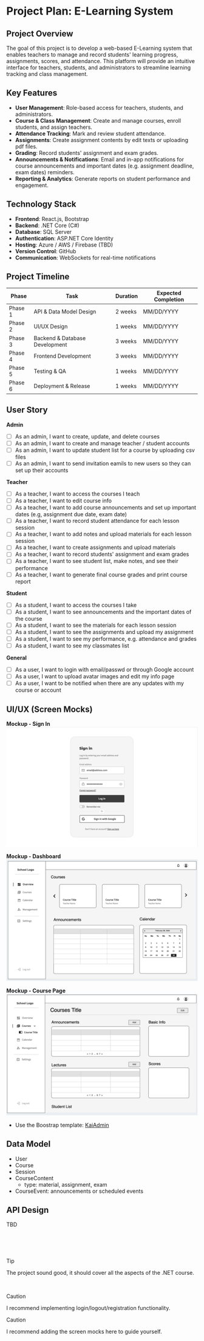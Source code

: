 # Project Plan: E-Learning System

## Project Overview
The goal of this project is to develop a web-based E-Learning system that enables teachers to manage and record students' learning progress, assignments, scores, and attendance. This platform will provide an intuitive interface for teachers, students, and administrators to streamline learning tracking and class management.

## Key Features
- **User Management**: Role-based access for teachers, students, and administrators.
- **Course & Class Management**: Create and manage courses, enroll students, and assign teachers.
- **Attendance Tracking**: Mark and review student attendance.
- **Assignments**: Create assignment contents by edit texts or uploading pdf files.
- **Grading**: Record students' assignment and exam grades.
- **Announcements & Notifications**: Email and in-app notifications for course announcements and important dates (e.g. assignment deadline, exam dates) reminders.
- **Reporting & Analytics**: Generate reports on student performance and engagement.

## Technology Stack
- **Frontend**: React.js, Bootstrap
- **Backend**: .NET Core (C#)
- **Database**: SQL Server
- **Authentication**: ASP.NET Core Identity
- **Hosting**: Azure / AWS / Firebase (TBD)
- **Version Control**: GitHub
- **Communication**: WebSockets for real-time notifications

## Project Timeline
| Phase | Task | Duration | Expected Completion |
|-------|------|----------|---------------------|
| Phase 1 | API & Data Model Design | 2 weeks | MM/DD/YYYY |
| Phase 2 | UI/UX Design | 1 weeks | MM/DD/YYYY |
| Phase 3 | Backend & Database Development | 3 weeks | MM/DD/YYYY |
| Phase 4 | Frontend Development | 3 weeks | MM/DD/YYYY |
| Phase 5 | Testing & QA | 1 weeks | MM/DD/YYYY |
| Phase 6 | Deployment & Release | 1 weeks | MM/DD/YYYY |

## User Story

**Admin**
- [ ] As an admin, I want to create, update, and delete courses
- [ ] As an admin, I want to create and manage teacher / student accounts
- [ ] As an admin, I want to update student list for a course by uploading csv files
- [ ] As an admin, I want to send invitation eamils to new users so they can set up their accounts

**Teacher**
- [ ] As a teacher, I want to access the courses I teach
- [ ] As a teacher, I want to edit course info
- [ ] As a teacher, I want to add course announcements and set up important dates (e.g, assignment due date, exam date)
- [ ] As a teacher, I want to record student attendance for each lesson session
- [ ] As a teacher, I want to add notes and upload materials for each lesson session
- [ ] As a teacher, I want to create assignments and upload materials
- [ ] As a teacher, I want to record students' assignment and exam grades
- [ ] As a teacher, I want to see student list, make notes, and see their performance
- [ ] As a teacher, I want to generate final course grades and print course report

**Student**
- [ ] As a student, I want to access the courses I take
- [ ] As a student, I want to see announcements and the important dates of the course
- [ ] As a student, I want to see the materials for each lesson session
- [ ] As a student, I want to see the assignments and upload my assignment
- [ ] As a student, I want to see my performance, e.g. attendance and grades
- [ ] As a student, I want to see my classmates list

**General**
- [ ] As a user, I want to login with email/passwd or through Google account
- [ ] As a user, I want to upload avatar images and edit my info page
- [ ] As a user, I want to be notified when there are any updates with my course or account

## UI/UX (Screen Mocks)

**Mockup - Sign In**
![Mockup - Sign In](mockup_sign_in.png)

**Mockup - Dashboard**
![Mockup - Dashboard](mockup_dashboard.png)

**Mockup - Course Page**
![Mockup - Course Page](mockup_course_page.png)

- Use the Boostrap template: [KaiAdmin](https://themekita.com/demo-kaiadmin-lite-bootstrap-dashboard/livepreview/demo1/)

## Data Model

- User
- Course
- Session
- CourseContent
  - type: material, assignment, exam
- CourseEvent: announcements or scheduled events

## API Design

TBD


<br/><br/><br/>
> [!TIP]
> The project sound good, it should cover all the aspects of the .NET course.

<br>

> [!CAUTION]
> I recommend implementing login/logout/registration functionality.

> [!CAUTION]
> I recommend adding the screen mocks here to guide yourself.
